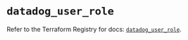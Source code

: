 # `datadog_user_role`

Refer to the Terraform Registry for docs: [`datadog_user_role`](https://registry.terraform.io/providers/datadog/datadog/3.55.0/docs/resources/user_role).
